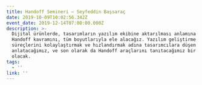 ```yaml
---
title: Handoff Semineri — Seyfeddin Başsaraç
date: 2019-10-09T10:02:56.342Z
event_date: 2019-12-14T07:00:00.000Z
description: >-
  Dijital ürünlerde, tasarımların yazılım ekibine aktarılması anlamına gelen
  Handoff kavramını, tüm boyutlarıyla ele alacağız. Yazılım geliştirme
  süreçlerini kolaylaştırmak ve hızlandırmak adına tasarımcılara düşen görevleri
  anlatacağımız, ve son olarak da Handoff araçlarını tanıtacağımız bir seminer
  olacak. 
tags:
  - ''
link: ''
---
```


